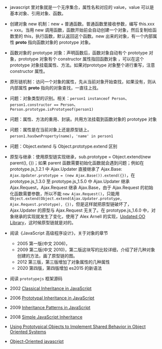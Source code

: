 - javascript 里对象就是一个无序集合，属性名和对应的 value，value 可以是基本对象、引用对象、函数。
- 创建对象 new 机制：new + 普通函数。普通函数里接收参数，编写 this.xxx = xxx。当用 new 调用函数，函数开始前会自动创建一个对象，然后复制给函数里的 this，执行函数，默认返回这个函数。new 出来的对象，有一个内部属性 __proto__ 指向函数对象的 prototype 对象。
- 函数对象的 prototype 对象：声明函数后，函数对象自动有个 prototype 对象，prototype 对象有个 constructor 属性指回函数对象 ，可以在这个 prototype 对象挂载属性、方法。如果对prototype 对象整个进行重写，注意 constructor 属性。
- 原形链机制：访问一个对象的属性，先从当前对象开始查找，如果没有，则从内部属性 __proto__ 指向的对象查找，一直往上找。
- 问题：对象类型的识别。相关：`person1 instanceof Person`、`person1.constructor == Person`、`Person.prototype.isPrototyeof(person1)`
- 问题：属性、方法的重用、封装。共用方法挂载到函数对象的 prototype 对象
- 问题：属性是在当前对象上还是原型链上。`person1.hasOwnProperty(name)`，`'name' in person1`
- 问题：Object.extend 与 Object.prototype.extend 区别
- 原型与继承：使用原型链实现继承，sub.prototype = Object.extend(new parent(), {})；如果 parent 函数需要初始化函数就会遇到问题；例如在 prototype.js_1.2.1 中 Ajax.Updater 直接继承了 Ajax.Base: `Ajax.Updater.prototype = (new Ajax.Base()).extend({})`，在 prototype.js_1.3.0 至 prototype.js_1.5.0 中 Ajax.Updater 继承 Ajax.Request，Ajax.Request 继承 Ajax.Base，由于 Ajax.Request 的初始化函数需要参数，所以不能 `new Ajax.Request()`，只能用 `Object.extend(Object.extend(Ajax.Updater.prototype, Ajax.Request.prototype), {})`，但是这样就把原型链破坏了，Ajax.Updater 的原型与 Ajax.Request 无关了。在 prototype.js_1.6.0 中，对象继承的实现就发生了变化，使用了 Alex Arnell 的实现，[Updated OO Library](https://typicalnoise.com/post/updated-oo-library)，这时候原型链就是对的。


- 阅读《JavaScript 高级程序设计》，关于对象的章节
    - 2005 第一版(中文 2006)，
    - 2009 第二版(中文 2010)，第二版这块写的比较详细，介绍了好几种对象创建的方法，画了原型链的图。
    - 2012 第三版，第三版增加了对象属性的几种属性
    - 2020 第四版，第四版增加 es2015 的新语法
- 阅读 `prototypejs` 框架源码
- 2002 [Classical Inheritance in JavaScript](https://www.crockford.com/javascript/inheritance.html)
- 2006 [Prototypal Inheritance in JavaScript](https://www.crockford.com/javascript/prototypal.html)
- 2009 [Inheritance Patterns in JavaScript](http://bolinfest.com/javascript/inheritance.php)
- 2008 [Simple JavaScript Inheritance](https://johnresig.com/blog/simple-javascript-inheritance/)
- [Using Prototypical Objects to Implement Shared Behavior in Object Oriented Systems](https://web.media.mit.edu/~lieber/Lieberary/OOP/Delegation/Delegation.html)
- [Object-Oriented javascript](https://unidel.edu.ng/focelibrary/books/Object-Oriented%20JavaScript%202nd%20Ed.pdf)